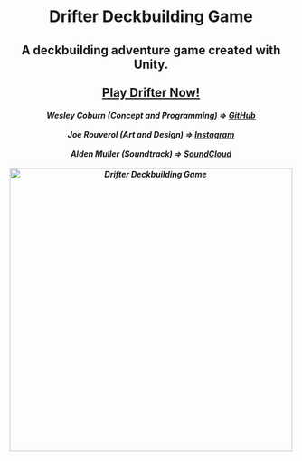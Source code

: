 <h1 align="center">
  Drifter Deckbuilding Game
</h1>

<h2 align="center">
  A deckbuilding adventure game created with Unity.
  <br><br>
  <a href="https://drifterthegame.com/" target="_blank">Play Drifter Now!</a>
</h2>

<h5 align="center">
  Wesley Coburn (Concept and Programming) => <a href="https://github.com/weslex555" target="_blank">GitHub</a>
  <br><br>
  Joe Rouverol (Art and Design) => <a href="https://www.instagram.com/dragonswordart/" target="_blank">Instagram</a>
  <br><br>
  Alden Muller (Soundtrack) => <a href="https://soundcloud.com/little_fields" target="_blank">SoundCloud</a>
  <br><br>
  <img src="https://i.imgur.com/YwqUa7z.jpg" alt="Drifter Deckbuilding Game" width="500" height="500">
</h5>
